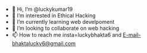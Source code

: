 - 👋 Hi, I’m @luckykumar19
- 👀 I’m interested in Ethical Hacking
- 🌱 I’m currently learning web develpoment
- 💞️ I’m looking to collaborate on web hacking
- 📫 How to reach me insta=luckybhakta6 and E-mail-bhaktalucky6@gmail.com

<!---
luckykumar19/luckykumar19 is a ✨ special ✨ repository because its `README.md` (this file) appears on your GitHub profile.
You can click the Preview link to take a look at your changes.
--->
